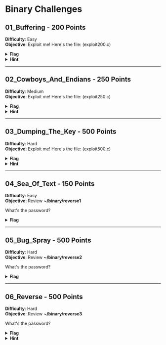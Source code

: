 
# Binary Challenges

## 01_Buffering - 200 Points  
**Difficulty**: Easy  
**Objective**: Exploit me! Here's the file: (exploit200.c)  
<details>
  <summary><strong>Flag</strong></summary>
	  Baby5F1r5t0verflow
</details>
<details>
  <summary><strong>Hint</strong></summary>
	  It can only hold so many 'A's.
</details>

----------

## 02_Cowboys_And_Endians - 250 Points  
**Difficulty**: Medium  
**Objective**: Exploit me! Here's the file: (exploit250.c)  
<details>
  <summary><strong>Flag</strong></summary>
	  G3tt1ngSm4rter
</details>
<details>
  <summary><strong>Hint</strong></summary>
	  How many 'A's exactly can it hold? Don't forget the Little Endian.
</details>

----------

## 03_Dumping_The_Key - 500 Points  
**Difficulty**: Hard  
**Objective**: Exploit me! Here's the file: (exploit500.c)  
<details>
  <summary><strong>Flag</strong></summary>
	  N0wUR1337H4ck3r
</details>
<details>
  <summary><strong>Hint</strong></summary>
	  I'm going to tell you exactly how to do this one. 

Find the function address and repeat exploit 2. But give it the function address instead.
</details>

----------

## 04_Sea_Of_Text - 150 Points  
**Difficulty**: Easy  
**Objective**: Review <strong>~/binary/reverse1</strong>

What's the password?    
<details>
  <summary><strong>Flag</strong></summary>
	  Str1ngsAr3Fr13nds
</details>

----------

## 05_Bug_Spray - 500 Points  
**Difficulty**: Hard  
**Objective**: Review <strong>~/binary/reverse2</strong>

What's the password?    
<details>
  <summary><strong>Flag</strong></summary>
	  Inv1s1bl3P@ssw0rd
</details>

----------

## 06_Reverse - 500 Points  
**Difficulty**: Hard  
**Objective**: Review <strong>~/binary/reverse3</strong>

What's the password?    
<details>
  <summary><strong>Flag</strong></summary>
	  supersecure
</details>
<details>
  <summary><strong>Hint</strong></summary>
	  Not going to lie, this one's hard. You're going to have to read assembly. It compares each letter at a time in a specific order. 
</details>
